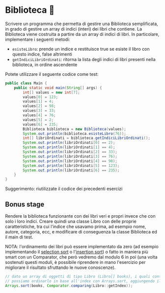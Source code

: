 # Biblioteca 🛴

Scrivere un programma che permetta di gestire una Biblioteca semplificata, in grado di gestire un array
di indici (interi) dei libri che contiene. La Biblioteca viene costruita a partire da un array di 
indici di libri.
In particolare, implementare i seguenti metodi:
- `esisteLibro`: prende un indice e restituisce true se esiste il libro con questo indice, false altrimenti
- `getIndiciLibriOrdinati`: ritorna la lista degli indici di libri presenti nella biblioteca, in ordine ascendente

Potete utilizzare il seguente codice come test:

```java
public class Main {
    public static void main(String[] args) {
        int[] values = new int[7];
        values[0] = 123;
        values[1] = 4;
        values[2] = 98;
        values[3] = 33;
        values[4] = 76;
        values[5] = 2;
        values[6] = 235;
        Biblioteca biblioteca = new Biblioteca(values);
        System.out.println(biblioteca.esisteLibro(76));
        int[] libriOrdinati = biblioteca.getIndiciLibriOrdinati();
        System.out.println(libriOrdinati[0] == 2);
        System.out.println(libriOrdinati[1] == 4);
        System.out.println(libriOrdinati[2] == 33);
        System.out.println(libriOrdinati[3] == 76);
        System.out.println(libriOrdinati[4] == 98);
        System.out.println(libriOrdinati[5] == 123);
        System.out.println(libriOrdinati[6] == 235);
    }
}
```

Suggerimento: riutilizzate il codice dei precedenti esercizi

## Bonus stage

Rendere la biblioteca funzionante con dei libri veri e propri invece che con solo i loro indici.
Creare quindi una classe Libro con delle proprie caratteristiche, tra cui l'indice che usavamo prima,
ad esempio nome, autore, categoria, ecc, e modificare di conseguenza la classe Biblioteca ed il main di test.

NOTA: l'ordinamento dei libri può essere implementato da zero (ad esempio implementando il [selection sort](https://en.wikipedia.org/wiki/Selection_sort) o l'[insertion sort](https://en.wikipedia.org/wiki/Insertion_sort)) o fatto in maniera più smart con un Comparator, che però vedremo dal modulo 6 in poi (una volta sostenuti questi moduli, è possibile riprendere in mano l'esercizio per migliorare il risultato sfruttando le nuove conoscenze).

```Java
// dato un array di oggetti di tipo Libro (Libro[] books), i quali contengono un metodo getIndex
// possiamo ordinarlo in base all'index con Arrays.sort, aggiungendo il seguente Comparator come secondo parametro
Arrays.sort(books, Comparator.comparing(Libro::getIndex));
```





